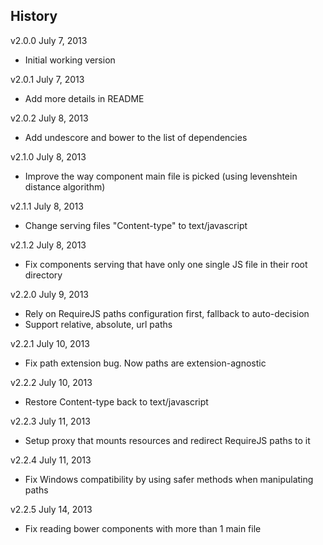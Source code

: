 ## History

v2.0.0 July 7, 2013
- Initial working version

v2.0.1 July 7, 2013
- Add more details in README

v2.0.2 July 8, 2013
- Add undescore and bower to the list of dependencies

v2.1.0 July 8, 2013
- Improve the way component main file is picked (using levenshtein distance
  algorithm)

v2.1.1 July 8, 2013
- Change serving files "Content-type" to text/javascript

v2.1.2 July 8, 2013
- Fix components serving that have only one single JS file in their root directory

v2.2.0 July 9, 2013
- Rely on RequireJS paths configuration first, fallback to auto-decision
- Support relative, absolute, url paths

v2.2.1 July 10, 2013
- Fix path extension bug. Now paths are extension-agnostic

v2.2.2 July 10, 2013
- Restore Content-type back to text/javascript

v2.2.3 July 11, 2013
- Setup proxy that mounts resources and redirect RequireJS paths to it

v2.2.4 July 11, 2013
- Fix Windows compatibility by using safer methods when manipulating paths

v2.2.5 July 14, 2013
- Fix reading bower components with more than 1 main file
